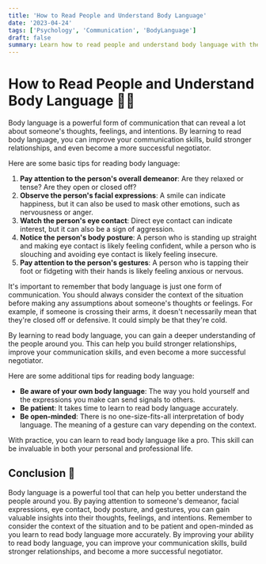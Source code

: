 ```yaml
---
title: 'How to Read People and Understand Body Language'
date: '2023-04-24'
tags: ['Psychology', 'Communication', 'BodyLanguage']
draft: false
summary: Learn how to read people and understand body language with these tips and tricks. Improve your communication skills, build stronger relationships, and become a more successful negotiator. 💬💪
---
```


# How to Read People and Understand Body Language 💬💪

Body language is a powerful form of communication that can reveal a lot about someone's thoughts, feelings, and intentions. By learning to read body language, you can improve your communication skills, build stronger relationships, and even become a more successful negotiator.

Here are some basic tips for reading body language:

1. **Pay attention to the person's overall demeanor**: Are they relaxed or tense? Are they open or closed off?
2. **Observe the person's facial expressions**: A smile can indicate happiness, but it can also be used to mask other emotions, such as nervousness or anger.
3. **Watch the person's eye contact**: Direct eye contact can indicate interest, but it can also be a sign of aggression.
4. **Notice the person's body posture**: A person who is standing up straight and making eye contact is likely feeling confident, while a person who is slouching and avoiding eye contact is likely feeling insecure.
5. **Pay attention to the person's gestures**: A person who is tapping their foot or fidgeting with their hands is likely feeling anxious or nervous.

It's important to remember that body language is just one form of communication. You should always consider the context of the situation before making any assumptions about someone's thoughts or feelings. For example, if someone is crossing their arms, it doesn't necessarily mean that they're closed off or defensive. It could simply be that they're cold.

By learning to read body language, you can gain a deeper understanding of the people around you. This can help you build stronger relationships, improve your communication skills, and even become a more successful negotiator.

Here are some additional tips for reading body language:

- **Be aware of your own body language**: The way you hold yourself and the expressions you make can send signals to others.
- **Be patient**: It takes time to learn to read body language accurately.
- **Be open-minded**: There is no one-size-fits-all interpretation of body language. The meaning of a gesture can vary depending on the context.

With practice, you can learn to read body language like a pro. This skill can be invaluable in both your personal and professional life.

## Conclusion 🎉

Body language is a powerful tool that can help you better understand the people around you. By paying attention to someone's demeanor, facial expressions, eye contact, body posture, and gestures, you can gain valuable insights into their thoughts, feelings, and intentions. Remember to consider the context of the situation and to be patient and open-minded as you learn to read body language more accurately. By improving your ability to read body language, you can improve your communication skills, build stronger relationships, and become a more successful negotiator.
